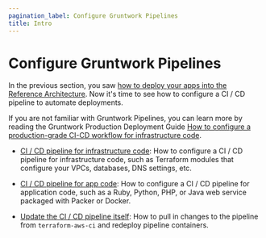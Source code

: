```yaml
---
pagination_label: Configure Gruntwork Pipelines
title: Intro
---
```


# Configure Gruntwork Pipelines

In the previous section, you saw [how to deploy your apps into the Reference Architecture](../03-deploy-apps/01-intro.md). Now it's
time to see how to configure a CI / CD pipeline to automate deployments.

If you are not familiar with Gruntwork Pipelines, you can learn more by reading the Gruntwork Production Deployment Guide
[How to configure a production-grade CI-CD workflow for infrastructure
code](https://gruntwork.io/guides/automations/how-to-configure-a-production-grade-ci-cd-setup-for-apps-and-infrastructure-code/).

- [CI / CD pipeline for infrastructure code](02-ci--cd-pipeline-for-infrastructure-code.md): How to configure a CI / CD
  pipeline for infrastructure code, such as Terraform modules that configure your VPCs, databases, DNS settings, etc.

- [CI / CD pipeline for app code](03-ci--cd-pipeline-for-app-code.md): How to configure a CI / CD pipeline for application
  code, such as a Ruby, Python, PHP, or Java web service packaged with Packer or Docker.

- [Update the CI / CD pipeline itself](04-update-the-ci--cd-pipeline-itself.md): How to pull in changes to the pipeline from
  `terraform-aws-ci` and redeploy pipeline containers.


<!-- ##DOCS-SOURCER-START
{"sourcePlugin":"local-copier","hash":"ebe11d1c8039bdcaf654a54e2a779a21"}
##DOCS-SOURCER-END -->

